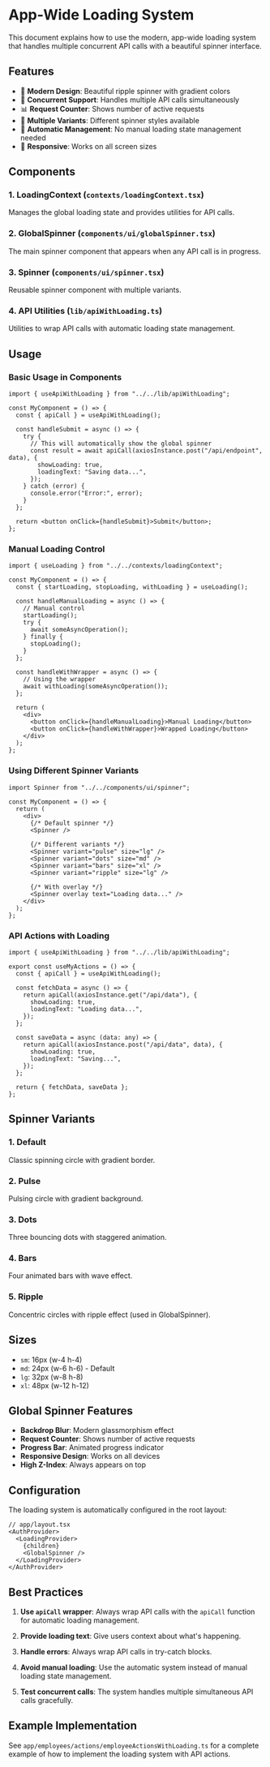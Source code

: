 # App-Wide Loading System

This document explains how to use the modern, app-wide loading system that handles multiple concurrent API calls with a beautiful spinner interface.

## Features

- 🌟 **Modern Design**: Beautiful ripple spinner with gradient colors
- 🔄 **Concurrent Support**: Handles multiple API calls simultaneously
- 📊 **Request Counter**: Shows number of active requests
- 🎨 **Multiple Variants**: Different spinner styles available
- 🎯 **Automatic Management**: No manual loading state management needed
- 📱 **Responsive**: Works on all screen sizes

## Components

### 1. LoadingContext (`contexts/loadingContext.tsx`)

Manages the global loading state and provides utilities for API calls.

### 2. GlobalSpinner (`components/ui/globalSpinner.tsx`)

The main spinner component that appears when any API call is in progress.

### 3. Spinner (`components/ui/spinner.tsx`)

Reusable spinner component with multiple variants.

### 4. API Utilities (`lib/apiWithLoading.ts`)

Utilities to wrap API calls with automatic loading state management.

## Usage

### Basic Usage in Components

```tsx
import { useApiWithLoading } from "../../lib/apiWithLoading";

const MyComponent = () => {
  const { apiCall } = useApiWithLoading();

  const handleSubmit = async () => {
    try {
      // This will automatically show the global spinner
      const result = await apiCall(axiosInstance.post("/api/endpoint", data), {
        showLoading: true,
        loadingText: "Saving data...",
      });
    } catch (error) {
      console.error("Error:", error);
    }
  };

  return <button onClick={handleSubmit}>Submit</button>;
};
```

### Manual Loading Control

```tsx
import { useLoading } from "../../contexts/loadingContext";

const MyComponent = () => {
  const { startLoading, stopLoading, withLoading } = useLoading();

  const handleManualLoading = async () => {
    // Manual control
    startLoading();
    try {
      await someAsyncOperation();
    } finally {
      stopLoading();
    }
  };

  const handleWithWrapper = async () => {
    // Using the wrapper
    await withLoading(someAsyncOperation());
  };

  return (
    <div>
      <button onClick={handleManualLoading}>Manual Loading</button>
      <button onClick={handleWithWrapper}>Wrapped Loading</button>
    </div>
  );
};
```

### Using Different Spinner Variants

```tsx
import Spinner from "../../components/ui/spinner";

const MyComponent = () => {
  return (
    <div>
      {/* Default spinner */}
      <Spinner />

      {/* Different variants */}
      <Spinner variant="pulse" size="lg" />
      <Spinner variant="dots" size="md" />
      <Spinner variant="bars" size="xl" />
      <Spinner variant="ripple" size="lg" />

      {/* With overlay */}
      <Spinner overlay text="Loading data..." />
    </div>
  );
};
```

### API Actions with Loading

```tsx
import { useApiWithLoading } from "../../lib/apiWithLoading";

export const useMyActions = () => {
  const { apiCall } = useApiWithLoading();

  const fetchData = async () => {
    return apiCall(axiosInstance.get("/api/data"), {
      showLoading: true,
      loadingText: "Loading data...",
    });
  };

  const saveData = async (data: any) => {
    return apiCall(axiosInstance.post("/api/data", data), {
      showLoading: true,
      loadingText: "Saving...",
    });
  };

  return { fetchData, saveData };
};
```

## Spinner Variants

### 1. Default

Classic spinning circle with gradient border.

### 2. Pulse

Pulsing circle with gradient background.

### 3. Dots

Three bouncing dots with staggered animation.

### 4. Bars

Four animated bars with wave effect.

### 5. Ripple

Concentric circles with ripple effect (used in GlobalSpinner).

## Sizes

- `sm`: 16px (w-4 h-4)
- `md`: 24px (w-6 h-6) - Default
- `lg`: 32px (w-8 h-8)
- `xl`: 48px (w-12 h-12)

## Global Spinner Features

- **Backdrop Blur**: Modern glassmorphism effect
- **Request Counter**: Shows number of active requests
- **Progress Bar**: Animated progress indicator
- **Responsive Design**: Works on all devices
- **High Z-Index**: Always appears on top

## Configuration

The loading system is automatically configured in the root layout:

```tsx
// app/layout.tsx
<AuthProvider>
  <LoadingProvider>
    {children}
    <GlobalSpinner />
  </LoadingProvider>
</AuthProvider>
```

## Best Practices

1. **Use `apiCall` wrapper**: Always wrap API calls with the `apiCall` function for automatic loading management.

2. **Provide loading text**: Give users context about what's happening.

3. **Handle errors**: Always wrap API calls in try-catch blocks.

4. **Avoid manual loading**: Use the automatic system instead of manual loading state management.

5. **Test concurrent calls**: The system handles multiple simultaneous API calls gracefully.

## Example Implementation

See `app/employees/actions/employeeActionsWithLoading.ts` for a complete example of how to implement the loading system with API actions.
